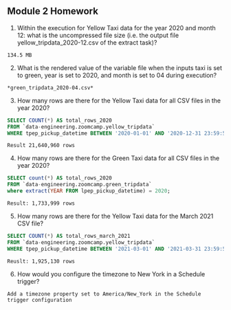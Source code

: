 ## Module 2 Homework

1. Within the execution for Yellow Taxi data for the year 2020 and month 12: what is the uncompressed file size (i.e. the output file yellow_tripdata_2020-12.csv of the extract task)?

`134.5 MB`

2. What is the rendered value of the variable file when the inputs taxi is set to green, year is set to 2020, and month is set to 04 during execution?

`*green_tripdata_2020-04.csv*`

3. How many rows are there for the Yellow Taxi data for all CSV files in the year 2020?

```sql
SELECT COUNT(*) AS total_rows_2020
FROM `data-engineering.zoomcamp.yellow_tripdata`
WHERE tpep_pickup_datetime BETWEEN '2020-01-01' AND '2020-12-31 23:59:59';
```
`Result 21,640,960 rows `

4. How many rows are there for the Green Taxi data for all CSV files in the year 2020?

```sql
SELECT count(*) AS total_rows_2020
FROM `data-engineering.zoomcamp.green_tripdata`
where extract(YEAR FROM lpep_pickup_datetime) = 2020;
```
`Result: 1,733,999 rows`

5. How many rows are there for the Yellow Taxi data for the March 2021 CSV file?

```sql
SELECT COUNT(*) AS total_rows_march_2021
FROM `data-engineering.zoomcamp.yellow_tripdata`
WHERE tpep_pickup_datetime BETWEEN '2021-03-01' AND '2021-03-31 23:59:59';
```
`Reuslt: 1,925,130 rows `

6. How would you configure the timezone to New York in a Schedule trigger?

`Add a timezone property set to America/New_York in the Schedule trigger configuration`
